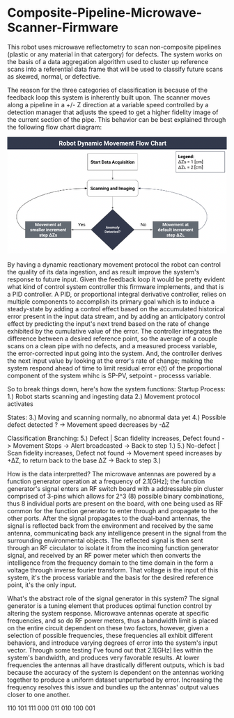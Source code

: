 # Composite-Pipeline-Microwave-Scanner-Firmware

This robot uses microwave reflectometry to scan non-composite pipelines (plastic or any material in that catergory) for defects. The system works on the basis of a data aggregation algorithm used to cluster up reference scans into a referential data frame that will be used to classify future scans as skewed, normal, or defective. 

The reason for the three categories of classification is because of the feedback loop this system is inherently built upon. The scanner moves along a pipeline in a +/- Z direction at a variable speed controlled by a detection manager that adjusts the speed to get a higher fidelity image of the current section of the pipe. This behavior can be best explained through the following flow chart diagram:

<div align="center">
<img src="https://github.com/jcook03266/Composite-Pipeline-Microwave-Scanner-Firmware/blob/main/Resources/flowchart.png" width="800">
</div>

By having a dynamic reactionary movement protocol the robot can control the quality of its data ingestion, and as result improve the system's response to future input. Given the feedback loop it would be pretty evident what kind of control system controller this firmware implements, and that is a PID controller. A PID, or proportional integral derivative controller, relies on multiple components to accomplish its primary goal which is to induce a steady-state by adding a control effect based on the accumulated historical error present in the input data stream, and by adding an anticipatory control effect by predicting the input's next trend based on the rate of change exhibited by the cumulative value of the error. The controller integrates the difference between a desired reference point, so the average of a couple scans on a clean pipe with no defects, and a measured process variable, the error-corrected input going into the system. And, the controller derives the next input value by looking at the error's rate of change; making the system respond ahead of time to limit residual error e(t) of the proportional component of the system whihc is SP-PV, setpoint - processs variable.

So to break things down, here's how the system functions:
Startup Process:
1.) Robot starts scanning and ingesting data
2.) Movement protocol activates

States:
3.) Moving and scanning normally, no abnormal data yet
4.) Possible defect detected ? -> Movement speed decreases by -∆Z

Classification Branching:
5.) Defect | Scan fidelity increases, Defect found -> Movement Stops -> Alert broadcasted -> Back to step 1.)
5.) No-defect | Scan fidelity increases, Defect not found -> Movement speed increases by +∆Z, to return back to the base ∆Z -> Back to step 3.)

How is the data interpretted? 
The microwave antennas are powered by a function generator operation at a frequency of 2.1[GHz]; the function generator's signal enters an RF switch board with a addressable pin cluster comprised of 3-pins which allows for 2^3 (8) possible binary combinations, thus 8 individual ports are present on the board, with one being used as RF common for the function generator to enter through and propagate to the other ports. After the signal propagates to the dual-band antennas, the signal is reflected back from the environment and received by the same antenna, communicating back any intelligence present in the signal from the surrounding environmental objects. The reflected signal is then sent through an RF circulator to isolate it from the incoming function generator signal, and received by an RF power meter which then converts the intelligence from the frequency domain to the time domain in the form a voltage through inverse fourier transform. That voltage is the input of this system, it's the process variable and the basis for the desired reference point, it's the only input. 

What's the abstract role of the signal generator in this system?
The signal generator is a tuning element that produces optimal function control by altering the system response. Microwave antennas operate at specific frequencies, and so do RF power meters, thus a bandwidth limit is placed on the entire circuit dependent on these two factors, however, given a selection of possible frequencies, these frequencies all exhibit different behaviors, and introduce varying degrees of error into the system's input vector. Through some testing I've found out that 2.1[GHz] lies within the system's bandwidth, and produces very favorable results. At lower frequencies the antennas all have drastically different outputs, which is bad because the accuracy of the system is dependent on the antennas working together to produce a uniform dataset unperturbed by error. Increasing the frequency resolves this issue and bundles up the antennas' output values closer to one another.

110
101
111
000
011
010
100
001
